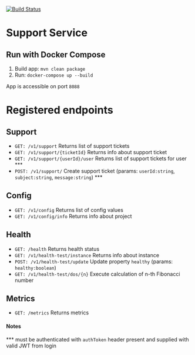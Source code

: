 [![Build Status](https://travis-ci.org/fri-riders/support.svg?branch=master)](https://travis-ci.org/fri-riders/support)
# Support Service

## Run with Docker Compose
1. Build app: `mvn clean package`
1. Run: `docker-compose up --build`

App is accessible on port `8088`

# Registered endpoints
## Support
* `GET: /v1/support` Returns list of support tickets
* `GET: /v1/support/{ticketId}` Returns info about support ticket
* `GET: /v1/support/{userId}/user` Returns list of support tickets for user \***
* `POST: /v1/support/` Create support ticket (params: `userId:string`, `subject:string`, `message:string`) \***
## Config
* `GET: /v1/config` Returns list of config values
* `GET: /v1/config/info` Returns info about project
## Health
* `GET: /health` Returns health status
* `GET: /v1/health-test/instance` Returns info about instance
* `POST: /v1/health-test/update` Update property `healthy` (params: `healthy:boolean`)
* `GET: /v1/health-test/dos/{n}` Execute calculation of n-th Fibonacci number
## Metrics
* `GET: /metrics` Returns metrics

#### Notes
\*** must be authenticated with `authToken` header present and supplied with valid JWT from login